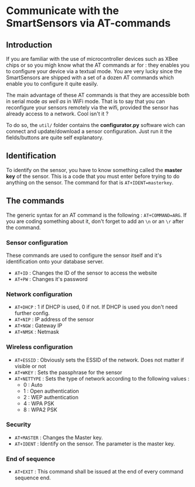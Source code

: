 # Communicate with the SmartSensors via AT-commands

## Introduction
If you are familiar with the use of microcontroller devices such as
XBee chips or so you migh know what the AT commands ar for : they
enables you to configure your device via a textual mode. You are very
lucky since the SmartSensors are shipped with a set of a dozen AT commands
which enable you to configure it quite easily.

The main advantage of these AT commands is that they are accessible
both in serial mode *as well as* in WiFi mode. That is to say that
you can reconfigure your sensors remotely via the wifi, provided the sensor
has already access to a network. Cool isn't it ?

To do so, the `util/` folder contains the **configurator.py** software
wich can connect and update/download a sensor configuration. Just run it
the fields/buttons are quite self explanatory.

## Identification
To identify on the sensor, you have to know something called the **master key**
of the sensor. This is a code that you must enter before trying to do anything
on the sensor. The command for that is `AT+IDENT=masterkey`.

## The commands

The generic syntax for an AT command is the following : `AT+COMMAND=ARG`. If you
are coding something about it, don't forget to add an `\n` or an `\r` after
the command.

### Sensor configuration
These commands are used to configure the sensor itself and it's identification
onto your database server.

 * `AT+ID` : Changes the ID of the sensor to access the website
 * `AT+PW` : Changes it's password

### Network configuration
 
 * `AT+DHCP` : 1 if DHCP is used, 0 if not. If DHCP is used you don't need further config.
 * `AT+NIP` : IP address of the sensor
 * `AT+NGW` : Gateway IP
 * `AT+NMSK` : Netmask

### Wireless configuration

 * `AT+ESSID` : Obviously sets the ESSID of the network. Does not matter if visible or not
 * `AT+WKEY` : Sets the passphrase for the sensor
 * `AT+NETTYPE` : Sets the type of network according to the following values :
    * 0 : Auto
    * 1 : Open authentication
    * 2 : WEP authentication
    * 4 : WPA PSK
    * 8 : WPA2 PSK

### Security

 * `AT+MASTER` : Changes the Master key.
 * `AT+IDENT` : Identify on the sensor. The parameter is the master key.
 
### End of sequence

 * `AT+EXIT` : This command shall be issued at the end of every command sequence end.
